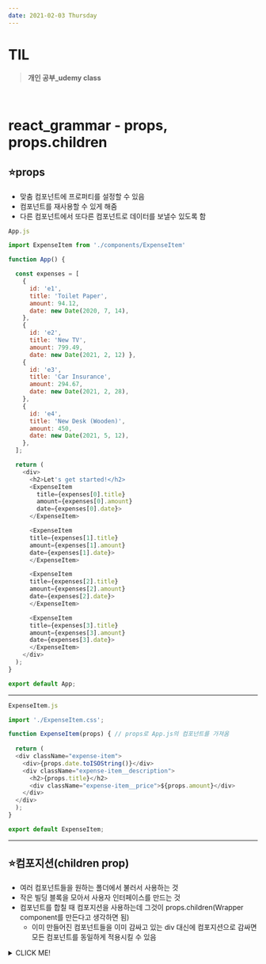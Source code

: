 ```yaml
---
date: 2021-02-03 Thursday
---
```


# TIL

> **개인 공부_udemy class**
<br />

# react_grammar - props, props.children

## ⭐props
- 맞춤 컴포넌트에 프로퍼티를 설정할 수 있음
- 컴포넌트를 재사용할 수 있게 해줌
- 다른 컴포넌트에서 또다른 컴포넌트로 데이터를 보낼수 있도록 함
```js
App.js

import ExpenseItem from './components/ExpenseItem'

function App() {

  const expenses = [
    {
      id: 'e1',
      title: 'Toilet Paper',
      amount: 94.12,
      date: new Date(2020, 7, 14),
    },
    { 
      id: 'e2', 
      title: 'New TV', 
      amount: 799.49, 
      date: new Date(2021, 2, 12) },
    {
      id: 'e3',
      title: 'Car Insurance',
      amount: 294.67,
      date: new Date(2021, 2, 28),
    },
    {
      id: 'e4',
      title: 'New Desk (Wooden)',
      amount: 450,
      date: new Date(2021, 5, 12),
    },
  ];

  return (
    <div>
      <h2>Let's get started!</h2>
      <ExpenseItem 
        title={expenses[0].title} 
        amount={expenses[0].amount} 
        date={expenses[0].date}>
      </ExpenseItem>

      <ExpenseItem
      title={expenses[1].title} 
      amount={expenses[1].amount} 
      date={expenses[1].date}>
      </ExpenseItem>

      <ExpenseItem
      title={expenses[2].title} 
      amount={expenses[2].amount} 
      date={expenses[2].date}>
      </ExpenseItem>

      <ExpenseItem
      title={expenses[3].title} 
      amount={expenses[3].amount} 
      date={expenses[3].date}>
      </ExpenseItem>
    </div>
  );
}

export default App;
```
---

```js
ExpenseItem.js

import './ExpenseItem.css';

function ExpenseItem(props) { // props로 App.js의 컴포넌트를 가져옴
  
  return (
  <div className="expense-item">
    <div>{props.date.toISOString()}</div>
    <div className="expense-item__description">
      <h2>{props.title}</h2>
      <div className="expense-item__price">${props.amount}</div>
    </div>
  </div>
  );
}

export default ExpenseItem;
```
---

## ⭐컴포지션(children prop)
- 여러 컴포넌트들을 원하는 폴더에서 불러서 사용하는 것
- 작은 빌딩 블록을 모아서 사용자 인터페이스를 만드는 것
- 컴포넌트를 합칠 때 컴포지션을 사용하는데 그것이 props.children(Wrapper component를 만든다고 생각하면 됨)
  - 이미 만들어진 컴포넌트들을 이미 감싸고 있는 div 대신에 컴포지션으로 감싸면 모든 컴포넌트를 동일하게 적용시킬 수 있음




<details>
<summary>CLICK ME!</summary>  

- 
</detials>  
